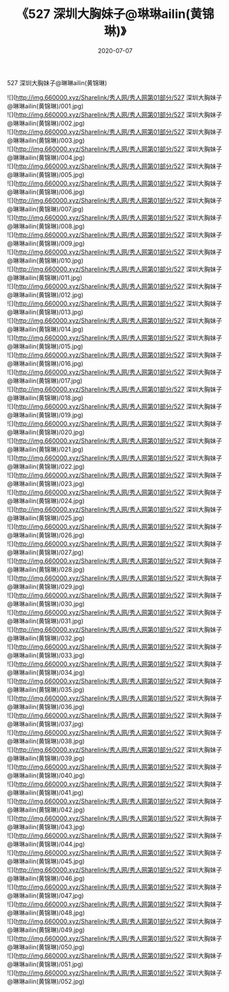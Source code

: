﻿---
layout: post
title:  《527 深圳大胸妹子@琳琳ailin(黄锦琳)》
date:   2020-07-07
img: http://img.660000.xyz/Sharelink/秀人网/秀人网第01部分/527 深圳大胸妹子@琳琳ailin(黄锦琳)/000.jpg
categories: [美女, 清纯, 唯美]
---

527 深圳大胸妹子@琳琳ailin(黄锦琳)

  ![](http://img.660000.xyz/Sharelink/秀人网/秀人网第01部分/527 深圳大胸妹子@琳琳ailin(黄锦琳)/001.jpg) <br> ![](http://img.660000.xyz/Sharelink/秀人网/秀人网第01部分/527 深圳大胸妹子@琳琳ailin(黄锦琳)/002.jpg) <br> ![](http://img.660000.xyz/Sharelink/秀人网/秀人网第01部分/527 深圳大胸妹子@琳琳ailin(黄锦琳)/003.jpg) <br> ![](http://img.660000.xyz/Sharelink/秀人网/秀人网第01部分/527 深圳大胸妹子@琳琳ailin(黄锦琳)/004.jpg) <br> ![](http://img.660000.xyz/Sharelink/秀人网/秀人网第01部分/527 深圳大胸妹子@琳琳ailin(黄锦琳)/005.jpg) <br> ![](http://img.660000.xyz/Sharelink/秀人网/秀人网第01部分/527 深圳大胸妹子@琳琳ailin(黄锦琳)/006.jpg) <br> ![](http://img.660000.xyz/Sharelink/秀人网/秀人网第01部分/527 深圳大胸妹子@琳琳ailin(黄锦琳)/007.jpg) <br> ![](http://img.660000.xyz/Sharelink/秀人网/秀人网第01部分/527 深圳大胸妹子@琳琳ailin(黄锦琳)/008.jpg) <br> ![](http://img.660000.xyz/Sharelink/秀人网/秀人网第01部分/527 深圳大胸妹子@琳琳ailin(黄锦琳)/009.jpg) <br> ![](http://img.660000.xyz/Sharelink/秀人网/秀人网第01部分/527 深圳大胸妹子@琳琳ailin(黄锦琳)/010.jpg) <br> ![](http://img.660000.xyz/Sharelink/秀人网/秀人网第01部分/527 深圳大胸妹子@琳琳ailin(黄锦琳)/011.jpg) <br> ![](http://img.660000.xyz/Sharelink/秀人网/秀人网第01部分/527 深圳大胸妹子@琳琳ailin(黄锦琳)/012.jpg) <br> ![](http://img.660000.xyz/Sharelink/秀人网/秀人网第01部分/527 深圳大胸妹子@琳琳ailin(黄锦琳)/013.jpg) <br> ![](http://img.660000.xyz/Sharelink/秀人网/秀人网第01部分/527 深圳大胸妹子@琳琳ailin(黄锦琳)/014.jpg) <br> ![](http://img.660000.xyz/Sharelink/秀人网/秀人网第01部分/527 深圳大胸妹子@琳琳ailin(黄锦琳)/015.jpg) <br> ![](http://img.660000.xyz/Sharelink/秀人网/秀人网第01部分/527 深圳大胸妹子@琳琳ailin(黄锦琳)/016.jpg) <br> ![](http://img.660000.xyz/Sharelink/秀人网/秀人网第01部分/527 深圳大胸妹子@琳琳ailin(黄锦琳)/017.jpg) <br> ![](http://img.660000.xyz/Sharelink/秀人网/秀人网第01部分/527 深圳大胸妹子@琳琳ailin(黄锦琳)/018.jpg) <br> ![](http://img.660000.xyz/Sharelink/秀人网/秀人网第01部分/527 深圳大胸妹子@琳琳ailin(黄锦琳)/019.jpg) <br> ![](http://img.660000.xyz/Sharelink/秀人网/秀人网第01部分/527 深圳大胸妹子@琳琳ailin(黄锦琳)/020.jpg) <br> ![](http://img.660000.xyz/Sharelink/秀人网/秀人网第01部分/527 深圳大胸妹子@琳琳ailin(黄锦琳)/021.jpg) <br> ![](http://img.660000.xyz/Sharelink/秀人网/秀人网第01部分/527 深圳大胸妹子@琳琳ailin(黄锦琳)/022.jpg) <br> ![](http://img.660000.xyz/Sharelink/秀人网/秀人网第01部分/527 深圳大胸妹子@琳琳ailin(黄锦琳)/023.jpg) <br> ![](http://img.660000.xyz/Sharelink/秀人网/秀人网第01部分/527 深圳大胸妹子@琳琳ailin(黄锦琳)/024.jpg) <br> ![](http://img.660000.xyz/Sharelink/秀人网/秀人网第01部分/527 深圳大胸妹子@琳琳ailin(黄锦琳)/025.jpg) <br> ![](http://img.660000.xyz/Sharelink/秀人网/秀人网第01部分/527 深圳大胸妹子@琳琳ailin(黄锦琳)/026.jpg) <br> ![](http://img.660000.xyz/Sharelink/秀人网/秀人网第01部分/527 深圳大胸妹子@琳琳ailin(黄锦琳)/027.jpg) <br> ![](http://img.660000.xyz/Sharelink/秀人网/秀人网第01部分/527 深圳大胸妹子@琳琳ailin(黄锦琳)/028.jpg) <br> ![](http://img.660000.xyz/Sharelink/秀人网/秀人网第01部分/527 深圳大胸妹子@琳琳ailin(黄锦琳)/029.jpg) <br> ![](http://img.660000.xyz/Sharelink/秀人网/秀人网第01部分/527 深圳大胸妹子@琳琳ailin(黄锦琳)/030.jpg) <br> ![](http://img.660000.xyz/Sharelink/秀人网/秀人网第01部分/527 深圳大胸妹子@琳琳ailin(黄锦琳)/031.jpg) <br> ![](http://img.660000.xyz/Sharelink/秀人网/秀人网第01部分/527 深圳大胸妹子@琳琳ailin(黄锦琳)/032.jpg) <br> ![](http://img.660000.xyz/Sharelink/秀人网/秀人网第01部分/527 深圳大胸妹子@琳琳ailin(黄锦琳)/033.jpg) <br> ![](http://img.660000.xyz/Sharelink/秀人网/秀人网第01部分/527 深圳大胸妹子@琳琳ailin(黄锦琳)/034.jpg) <br> ![](http://img.660000.xyz/Sharelink/秀人网/秀人网第01部分/527 深圳大胸妹子@琳琳ailin(黄锦琳)/035.jpg) <br> ![](http://img.660000.xyz/Sharelink/秀人网/秀人网第01部分/527 深圳大胸妹子@琳琳ailin(黄锦琳)/036.jpg) <br> ![](http://img.660000.xyz/Sharelink/秀人网/秀人网第01部分/527 深圳大胸妹子@琳琳ailin(黄锦琳)/037.jpg) <br> ![](http://img.660000.xyz/Sharelink/秀人网/秀人网第01部分/527 深圳大胸妹子@琳琳ailin(黄锦琳)/038.jpg) <br> ![](http://img.660000.xyz/Sharelink/秀人网/秀人网第01部分/527 深圳大胸妹子@琳琳ailin(黄锦琳)/039.jpg) <br> ![](http://img.660000.xyz/Sharelink/秀人网/秀人网第01部分/527 深圳大胸妹子@琳琳ailin(黄锦琳)/040.jpg) <br> ![](http://img.660000.xyz/Sharelink/秀人网/秀人网第01部分/527 深圳大胸妹子@琳琳ailin(黄锦琳)/041.jpg) <br> ![](http://img.660000.xyz/Sharelink/秀人网/秀人网第01部分/527 深圳大胸妹子@琳琳ailin(黄锦琳)/042.jpg) <br> ![](http://img.660000.xyz/Sharelink/秀人网/秀人网第01部分/527 深圳大胸妹子@琳琳ailin(黄锦琳)/043.jpg) <br> ![](http://img.660000.xyz/Sharelink/秀人网/秀人网第01部分/527 深圳大胸妹子@琳琳ailin(黄锦琳)/044.jpg) <br> ![](http://img.660000.xyz/Sharelink/秀人网/秀人网第01部分/527 深圳大胸妹子@琳琳ailin(黄锦琳)/045.jpg) <br> ![](http://img.660000.xyz/Sharelink/秀人网/秀人网第01部分/527 深圳大胸妹子@琳琳ailin(黄锦琳)/046.jpg) <br> ![](http://img.660000.xyz/Sharelink/秀人网/秀人网第01部分/527 深圳大胸妹子@琳琳ailin(黄锦琳)/047.jpg) <br> ![](http://img.660000.xyz/Sharelink/秀人网/秀人网第01部分/527 深圳大胸妹子@琳琳ailin(黄锦琳)/048.jpg) <br> ![](http://img.660000.xyz/Sharelink/秀人网/秀人网第01部分/527 深圳大胸妹子@琳琳ailin(黄锦琳)/049.jpg) <br> ![](http://img.660000.xyz/Sharelink/秀人网/秀人网第01部分/527 深圳大胸妹子@琳琳ailin(黄锦琳)/050.jpg) <br> ![](http://img.660000.xyz/Sharelink/秀人网/秀人网第01部分/527 深圳大胸妹子@琳琳ailin(黄锦琳)/051.jpg) <br> ![](http://img.660000.xyz/Sharelink/秀人网/秀人网第01部分/527 深圳大胸妹子@琳琳ailin(黄锦琳)/052.jpg) <br>
